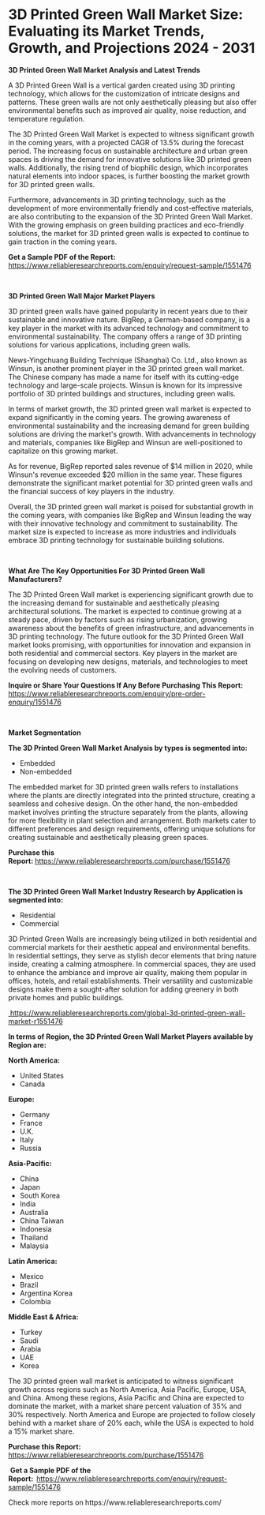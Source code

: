 <p><h1>3D Printed Green Wall Market Size: Evaluating its Market Trends, Growth, and Projections 2024 - 2031</h1></p><p><strong>3D Printed Green Wall Market Analysis and Latest Trends</strong></p>
<p><p>A 3D Printed Green Wall is a vertical garden created using 3D printing technology, which allows for the customization of intricate designs and patterns. These green walls are not only aesthetically pleasing but also offer environmental benefits such as improved air quality, noise reduction, and temperature regulation.</p><p>The 3D Printed Green Wall Market is expected to witness significant growth in the coming years, with a projected CAGR of 13.5% during the forecast period. The increasing focus on sustainable architecture and urban green spaces is driving the demand for innovative solutions like 3D printed green walls. Additionally, the rising trend of biophilic design, which incorporates natural elements into indoor spaces, is further boosting the market growth for 3D printed green walls.</p><p>Furthermore, advancements in 3D printing technology, such as the development of more environmentally friendly and cost-effective materials, are also contributing to the expansion of the 3D Printed Green Wall Market. With the growing emphasis on green building practices and eco-friendly solutions, the market for 3D printed green walls is expected to continue to gain traction in the coming years.</p></p>
<p><strong>Get a Sample PDF of the Report:&nbsp;</strong> <a href="https://www.reliableresearchreports.com/enquiry/request-sample/1551476">https://www.reliableresearchreports.com/enquiry/request-sample/1551476</a></p>
<p>&nbsp;</p>
<p><strong>3D Printed Green Wall Major Market Players</strong></p>
<p><p>3D printed green walls have gained popularity in recent years due to their sustainable and innovative nature. BigRep, a German-based company, is a key player in the market with its advanced technology and commitment to environmental sustainability. The company offers a range of 3D printing solutions for various applications, including green walls.</p><p>News-Yingchuang Building Technique (Shanghai) Co. Ltd., also known as Winsun, is another prominent player in the 3D printed green wall market. The Chinese company has made a name for itself with its cutting-edge technology and large-scale projects. Winsun is known for its impressive portfolio of 3D printed buildings and structures, including green walls.</p><p>In terms of market growth, the 3D printed green wall market is expected to expand significantly in the coming years. The growing awareness of environmental sustainability and the increasing demand for green building solutions are driving the market's growth. With advancements in technology and materials, companies like BigRep and Winsun are well-positioned to capitalize on this growing market.</p><p>As for revenue, BigRep reported sales revenue of $14 million in 2020, while Winsun's revenue exceeded $20 million in the same year. These figures demonstrate the significant market potential for 3D printed green walls and the financial success of key players in the industry.</p><p>Overall, the 3D printed green wall market is poised for substantial growth in the coming years, with companies like BigRep and Winsun leading the way with their innovative technology and commitment to sustainability. The market size is expected to increase as more industries and individuals embrace 3D printing technology for sustainable building solutions.</p></p>
<p>&nbsp;</p>
<p><strong>What Are The Key Opportunities For 3D Printed Green Wall Manufacturers?</strong></p>
<p><p>The 3D Printed Green Wall market is experiencing significant growth due to the increasing demand for sustainable and aesthetically pleasing architectural solutions. The market is expected to continue growing at a steady pace, driven by factors such as rising urbanization, growing awareness about the benefits of green infrastructure, and advancements in 3D printing technology. The future outlook for the 3D Printed Green Wall market looks promising, with opportunities for innovation and expansion in both residential and commercial sectors. Key players in the market are focusing on developing new designs, materials, and technologies to meet the evolving needs of customers.</p></p>
<p><strong>Inquire or Share Your Questions If Any Before Purchasing This Report:</strong> <a href="https://www.reliableresearchreports.com/enquiry/pre-order-enquiry/1551476">https://www.reliableresearchreports.com/enquiry/pre-order-enquiry/1551476</a></p>
<p>&nbsp;</p>
<p><strong>Market Segmentation</strong></p>
<p><strong>The 3D Printed Green Wall Market Analysis by types is segmented into:</strong></p>
<p><ul><li>Embedded</li><li>Non-embedded</li></ul></p>
<p><p>The embedded market for 3D printed green walls refers to installations where the plants are directly integrated into the printed structure, creating a seamless and cohesive design. On the other hand, the non-embedded market involves printing the structure separately from the plants, allowing for more flexibility in plant selection and arrangement. Both markets cater to different preferences and design requirements, offering unique solutions for creating sustainable and aesthetically pleasing green spaces.</p></p>
<p><strong>Purchase this Report:&nbsp;</strong><a href="https://www.reliableresearchreports.com/purchase/1551476">https://www.reliableresearchreports.com/purchase/1551476</a></p>
<p>&nbsp;</p>
<p><strong>The 3D Printed Green Wall Market Industry Research by Application is segmented into:</strong></p>
<p><ul><li>Residential</li><li>Commercial</li></ul></p>
<p><p>3D Printed Green Walls are increasingly being utilized in both residential and commercial markets for their aesthetic appeal and environmental benefits. In residential settings, they serve as stylish decor elements that bring nature inside, creating a calming atmosphere. In commercial spaces, they are used to enhance the ambiance and improve air quality, making them popular in offices, hotels, and retail establishments. Their versatility and customizable designs make them a sought-after solution for adding greenery in both private homes and public buildings.</p></p>
<p><a href="https://www.reliableresearchreports.com/global-3d-printed-green-wall-market-r1551476">&nbsp;https://www.reliableresearchreports.com/global-3d-printed-green-wall-market-r1551476</a></p>
<p><strong>In terms of Region, the 3D Printed Green Wall Market Players available by Region are:</strong></p>
<p>
    <p> <strong> North America: </strong>
        <ul>
            <li>United States</li>
            <li>Canada</li>
        </ul>
        </p> 
    <p> <strong> Europe: </strong>
        <ul>
            <li>Germany</li>
            <li>France</li>
            <li>U.K.</li>
            <li>Italy</li>
            <li>Russia</li>
        </ul>
        </p> 
    <p> <strong> Asia-Pacific: </strong>
        <ul>
            <li>China</li>
            <li>Japan</li>
            <li>South Korea</li>
            <li>India</li>
            <li>Australia</li>
            <li>China Taiwan</li>
            <li>Indonesia</li>
            <li>Thailand</li>
            <li>Malaysia</li>
        </ul>
        </p> 
    <p> <strong> Latin America: </strong>
        <ul>
            <li>Mexico</li>
            <li>Brazil</li>
            <li>Argentina Korea</li>
            <li>Colombia</li>
        </ul>
        </p> 
    <p> <strong> Middle East & Africa: </strong>
        <ul>
            <li>Turkey</li>
            <li>Saudi</li>
            <li>Arabia</li>
            <li>UAE</li>
            <li>Korea</li>
        </ul>
    </p>
    </p>
<p><p>The 3D printed green wall market is anticipated to witness significant growth across regions such as North America, Asia Pacific, Europe, USA, and China. Among these regions, Asia Pacific and China are expected to dominate the market, with a market share percent valuation of 35% and 30% respectively. North America and Europe are projected to follow closely behind with a market share of 20% each, while the USA is expected to hold a 15% market share.</p></p>
<p><strong>Purchase this Report: </strong><a href="https://www.reliableresearchreports.com/purchase/1551476">https://www.reliableresearchreports.com/purchase/1551476</a></p>
<p>&nbsp;<strong>Get a Sample PDF of the Report:&nbsp;&nbsp;</strong><a href="https://www.reliableresearchreports.com/enquiry/request-sample/1551476">https://www.reliableresearchreports.com/enquiry/request-sample/1551476</a></p>
<p><strong></strong></p>
<p>Check more reports on https://www.reliableresearchreports.com/</p>